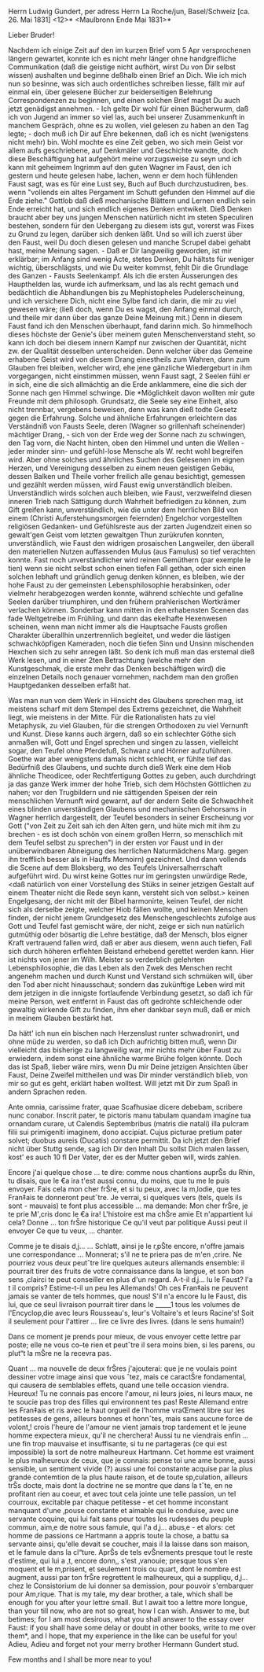 Herrn Ludwig Gundert, per adress Herrn La Roche/jun, Basel/Schweiz 
 [ca. 26. Mai 1831]
<12>* <Maulbronn Ende Mai 1831>*

Lieber Bruder!

Nachdem ich einige Zeit auf den im kurzen Brief vom 5 Apr versprochenen längern gewartet, konnte ich es nicht mehr länger ohne handgreifliche Communikation (daß die geistige nicht aufhört, wirst Du von Dir selbst wissen) aushalten und beginne deßhalb einen Brief an Dich. Wie ich mich nun so besinne, was sich auch ordentliches schreiben liesse, fällt mir auf einmal ein, über gelesene Bücher zur beiderseitigen Belehrung Correspondenzen zu beginnen, und einen solchen Brief magst Du auch jetzt genädigst annehmen. - Ich gelte Dir wohl für einen Bücherwurm, daß ich von Jugend an immer so viel las, auch bei unserer Zusammenkunft in manchem Gespräch, ohne es zu wollen, viel gelesen zu haben an den Tag legte; - doch muß ich Dir auf Ehre bekennen, daß ich es nicht (wenigstens nicht mehr) bin. Wohl mochte es eine Zeit geben, wo sich mein Geist vor allem aufs geschriebene, auf Denkmäler und Geschichte wandte, doch diese Beschäftigung hat aufgehört meine vorzugsweise zu seyn und ich kann mit geheimem Ingrimm auf den guten Wagner im Faust, den ich gestern und heute gelesen habe, lachen, wenn er dem hoch fühlenden Faust sagt, was es für eine Lust sey, Buch auf Buch durchzustudiren, bes. wenn "vollends ein altes Pergament im Schutt gefunden den Himmel auf die Erde ziehe." Gottlob daß dieß mechanische Blättern und Lernen endlich sein Ende erreicht hat, und sich endlich eigenes Denken entwikelt. Dieß Denken braucht aber bey uns jungen Menschen natürlich nicht im steten Speculiren bestehen, sondern für den Uebergang zu diesem ists gut, vorerst was Fixes zu Grund zu legen, darüber sich denken läßt. Und so will ich zuerst über den Faust, weil Du doch diesen gelesen und manche Scrupel dabei gehabt hast, meine Meinung sagen. - Daß er Dir langweilig geworden, ist mir erklärbar; im Anfang sind wenig Acte, stetes Denken, Du hältsts für weniger wichtig, überschlägsts, und wie Du weiter kommst, fehlt Dir die Grundlage des Ganzen - Fausts Seelenkampf. Als ich die ersten Äusserungen des Haupthelden las, wurde ich aufmerksam, und las als recht gemach und bedächtlich die Abhandlungen bis zu Mephistopheles Pudelerscheinung, und ich versichere Dich, nicht eine Sylbe fand ich darin, die mir zu viel gewesen wäre; (ließ doch, wenn Du es wagst, den Anfang einmal durch, und theile mir dann über das ganze Deine Meinung mit.) Denn in diesem Faust fand ich den Menschen überhaupt, fand darinn mich. So himmelhoch dieses höchste der Genie's über meinem guten Menschenverstand steht, so kann ich doch bei diesem innern Kampf nur zwischen der Quantität, nicht zw. der Qualität desselben unterscheiden. Denn welcher über das Gemeine erhabene Geist wird von diesem Drang einestheils zum Wahren, dann zum Glauben frei bleiben, welcher wird, ehe jene gänzliche Wiedergeburt in ihm vorgegangen, nicht einstimmen müssen, wenn Faust sagt, 2 Seelen fühl er in sich, eine die sich allmächtig an die Erde anklammere, eine die sich der Sonne nach gen Himmel schwinge. Die <Un>*Möglichkeit davon wollten mir gute Freunde mit dem philosoph. Grundsatz, die Seele sey eine Einheit, also nicht trennbar, vergebens beweisen, denn was kann dieß todte Gesetz gegen die Erfahrung. Solche und ähnliche Erfahrungen erleichtern das Verständniß von Fausts Seele, deren (Wagner so grillenhaft scheinender) mächtiger Drang, - sich von der Erde weg der Sonne nach zu schwingen, den Tag vorn, die Nacht hinten, oben den Himmel und unten die Wellen - jeder minder sinn- und gefühl-lose Mensche als W. recht wohl begreifen wird. Aber ohne solches und ähnliches Suchen des Gelesenen im eignen Herzen, und Vereinigung desselben zu einem neuen geistigen Gebäu, dessen Balken und Theile vorher freilich alle genau besichtigt, gemessen und gezählt werden müssen, wird Faust ewig unverständlich bleiben. Unverständlich wirds solchen auch bleiben, wie Faust, verzweifelnd diesen inneren Trieb nach Sättigung durch Wahrheit befriedigen zu können, zum Gift greifen kann, unverständlich, wie die unter dem herrlichen Bild von einem (Christi Auferstehungsmorgen feiernden) Engelchor vorgestellten religiösen Gedanken- und Gefühlsreste aus der zarten Jugendzeit einen so gewalt'gen Geist vom letzten gewaltgen Thun zurükrufen konnten, unverständlich, wie Faust den widrigen prosaischen Langweiler, den überall den materiellen Nutzen auffassenden Mulus (aus Famulus) so tief verachten konnte. Fast noch unverständlicher wird reinen Gemüthern (par exemple le tien) wenn sie nicht selbst schon einen tiefen Fall gethan, oder sich einen solchen lebhaft und gründlich genug denken können, es bleiben, wie der hohe Faust zu der gemeinsten Lebensphilosophie herabsinken, oder vielmehr herabgezogen werden konnte, während schlechte und gefallne Seelen darüber triumphiren, und den frühern prahlerischen Wortkrämer verlachen können. Sonderbar kann mitten in den erhabensten Scenen das fade Weltgetreibe im Frühling, und dann das ekelhafte Hexenwesen scheinen, wenn man nicht immer als die Hauptsache Fausts großen Charakter überallhin unzertrennlich begleitet, und weder die lästigen schwachköpfigen Kameraden, noch die tiefen Sinn und Unsinn mischenden Hexchen sich zu sehr anregen läßt. So denk ich muß man das erstemal dieß Werk lesen, und in einer 2ten Betrachtung (welche mehr den Kunstgeschmak, die erste mehr das Denken beschäftigen wird) die einzelnen Details noch genauer vornehmen, nachdem man den großen Hauptgedanken desselben erfaßt hat.

Was man nun von dem Werk in Hinsicht des Glaubens sprechen mag, ist meistens scharf mit dem Stempel des Extrems gezeichnet, die Wahrheit liegt, wie meistens in der Mitte. Für die Rationalisten hats zu viel Metaphysik, zu viel Glauben, für die strengen Orthodoxen zu viel Vernunft und Kunst. Diese kanns auch ärgern, daß so ein schlechter Göthe sich anmaßen will, Gott und Engel sprechen und singen zu lassen, vielleicht sogar, den Teufel ohne Pferdefuß, Schwanz und Hörner aufzuführen. Goethe war aber wenigstens damals nicht schlecht, er fühlte tief das Bedürfniß des Glaubens, und suchte durch dieß Werk eine dem Hiob ähnliche Theodicee, oder Rechtfertigung Gottes zu geben, auch durchdringt ja das ganze Werk immer der hohe Trieb, sich dem Höchsten Göttlichen zu nahen; vor den Trugbildern und nie sättigenden Speisen der rein menschlichen Vernunft wird gewarnt, auf der andern Seite die Schwachheit eines blinden unverständigen Glaubens und mechanischen Gehorsams in Wagner herrlich dargestellt, der Teufel besonders in seiner Erscheinung vor Gott ("von Zeit zu Zeit sah ich den Alten gern, und hüte mich mit ihm zu brechen - es ist doch schön von einem großen Herrn, so menschlich mit dem Teufel selbst zu sprechen") in der ersten vor Faust und in der unüberwindbaren Abneigung des herrlichen Naturmädchens Marg. gegen ihn trefflich besser als in Hauffs Memoirn) gezeichnet. Und dann vollends die Scene auf dem Bloksberg, wo des Teufels Universalherrschaft aufgeführt wird. Du wirst keine Gottes nur im geringsten unwürdige Rede, <daß natürlich von einer Vorstellung des Stüks in seiner jetzigen Gestalt auf einem Theater nicht die Rede seyn kann, versteht sich von selbst.> keinen Engelgesang, der nicht mit der Bibel harmonirte, keinen Teufel, der nicht sich als derselbe zeigte, welcher Hiob fällen wollte, und keinen Menschen finden, der nicht jenem Grundgesetz des Menschengeschlechts zufolge aus Gott und Teufel fast gemischt wäre, der nicht, zeige er sich nun natürlich gutmüthig oder bösartig die Lehre bestätige, daß der Mensch, blos eigner Kraft vertrauend fallen wird, daß er aber aus diesem, wenn auch tiefen, Fall sich durch höheren erflehten Beistand erhebend gerettet werden kann. Hier ist nichts von jener im Wilh. Meister so verderblich gelehrten Lebensphilosophie, die das Leben als den Zwek des Menschen recht angenehm machen und durch Kunst und Verstand sich schmüken will, über den Tod aber nicht hinausschaut; sondern das zukünftige Leben wird mit dem jetzigen in die innigste fortlaufende Verbindung gesetzt, so daß ich für meine Person, weit entfernt in Faust das oft gedrohte schleichende oder gewaltig wirkende Gift zu finden, ihm eher dankbar seyn muß, daß er mich in meinem Glauben bestärkt hat.

Da hätt' ich nun ein bischen nach Herzenslust runter schwadronirt, und ohne müde zu werden, so daß ich Dich aufrichtig bitten muß, wenn Dir vielleicht das bisherige zu langweilig war, mir nichts mehr über Faust zu erwiedern, indem sonst eine ähnliche warme Brühe folgen könnte. Doch das ist Spaß, lieber wäre mirs, wenn Du mir Deine jetzigen Ansichten über Faust, Deine Zweifel mittheilen und was Dir minder verständlich blieb, von mir so gut es geht, erklärt haben wolltest. Will jetzt mit Dir zum Spaß in andern Sprachen reden.

Ante omnia, carissime frater, quae Scafhusiae dicere debebam, scribere nunc conabor. Inscrit pater, te pictoris manu tabulam quandam imagine tua ornandam curare, ut Calendis Septembribus (matris die natali) illa pulcram filii sui primigeniti imaginem, dono accipiat. Cujus picturae pretium pater solvet; duobus aureis (Ducatis) constare permittit. Da ich jetzt den Brief nicht über Stuttg sende, sag ich Dir den Inhalt Du sollst Dich malen lassen, kost' es auch 10 fl Der Vater, der es der Mutter geben will, wirds zahlen.

Encore j'ai quelque chose … te dire: comme nous chantions auprŠs du Rhin, tu disais, que le €a ira t'est aussi connu, du moins, que tu me le puis envoyer. Fais cela mon cher frŠre, et si tu peux, avec la m‚lodie, que tes Fran‡ais te donneront peutˆtre. Je verrai, si quelques vers (tels, quels ils sont - mauvais) te font plus accessible … ma demande:
 Mon cher frŠre, je te prie
 M'‚cris donc le €a ira!
 L'histoire est ma chŠre amie
 Et n'appartient lui cela?
 Donne … ton frŠre historique
 Ce qu'il veut par politique
 Aussi peut il envoyer
 Ce que tu veux, … chanter.

Comme je te disais d‚j… … Schlatt, ainsi je le r‚pŠte encore, n'offre jamais une correspondance … Monnerat; s'il ne te priera pas de m'en ‚crire. Ne pourriez vous deux peutˆtre lire quelques auteurs allemands ensemble: il pourrait tirer des fruits de votre connaissance dans la langue, et son bon sens ‚clairci te peut conseiller en plus d'un regard. A-t-il d‚j… lu le Faust? l'a t il compris? Estime-t-il un peu les Allemands! Oh ces Fran‡ais ne peuvent jamais se vanter de tels hommes, que nous! S'il n'a encore lu le Faust, dis lui, que ce seul livraison pourrait tirer dans le _____1 tous les volumes de l'Encyclop‚die avec leurs Rousseau's, leur's Voltaire's et leurs Racine's! Soit il seulement pour l'attirer … lire ce livre des livres. (dans le sens humain!)

Dans ce moment je prends pour mieux, de vous envoyer cette lettre par poste; elle ne vous co–te rien et peutˆtre il sera moins bien, si les parens, ou plut“t la mŠre ne la recevra pas.

Quant … ma nouvelle de deux frŠres j'ajouterai: que je ne voulais point dessiner votre image ainsi que vous ˆtez, mais ce caractŠre fondamental, qui causera de semblables effets, quand une telle occasion viendra. Heureux! Tu ne connais pas encore l'amour, ni leurs joies, ni leurs maux, ne te soucie pas trop des filles qui environnent tes pas! Reste Allemand entre les Fran‡ais et ris avec le haut orgueil de l'homme vraŒment libre sur les petitesses de gens, ailleurs bonnes et honnˆtes, mais sans aucune force de volont‚! crois l'heure de l'amour ne vient jamais trop tardement et le jeune homme expectera mieux, qu'il ne cherchera! Aussi tu ne viendrais enfin … une fin trop mauvaise et insuffisante, si tu ne partageras (ce qui est impossible) la sort de notre malheureux Hartmann. Cet homme est vraiment le plus malheureux de ceux, que je connais: pense toi une ame bonne, aussi sensible, un sentiment vivide (?) aussi une foi constante acquise par la plus grande contemtion de la plus haute raison, et de toute sp‚culation, ailleurs trŠs docte, mais dont la doctrine ne se montre que dans la tˆte, en ne profitant rien au coeur, et avec tout cela jointe une telle passion, un tel courroux, excitable par chaque petitesse - et cet homme inconstant manquant d'une ‚pouse constante et aimable qui le conduise, avec une servante coquine, qui lui fait sans peur toutes les rudesses du peuple commun, aim‚e de notre sous famule, qui l'a d‚j… abus‚e - et alors: cet homme de passions ce Hartmann a appris toute la chose, a battu sa servante ainsi, qu'elle devait se coucher, mais il la laisse dans son maison, et le famule dans la cl“ture. AprŠs de tels evŠnements presque tout le reste d'estime, qui lui a ‚t‚ encore donn‚, s'est ‚vanouie; presque tous s'en moquent et le m‚prisent, et seulement trois ou quart, dont le nombre est augment‚ aussi par ton frŠre regrettent le malheureux, qui a suppliqu‚ d‚j… chez le Consistorium de lui donner sa demission, pour pouvoir s'embarquer pour Am‚rique. 
That is my tale, my dear brother, a tale, which shall be enough for you after your lettre small. But I await too a lettre more longue, than your till now, who are not so great, how I can wish. Answer to me, but betimes; for I am most desirous, what you shall answer to the essay over Faust: if you shall have some delay or doubt in other books, write to me over them*, and I hope, that my experience in the like can be useful for you! Adieu, Adieu and forget not your merry
 brother Hermann Gundert stud.

Few months and I shall be more near to you!
